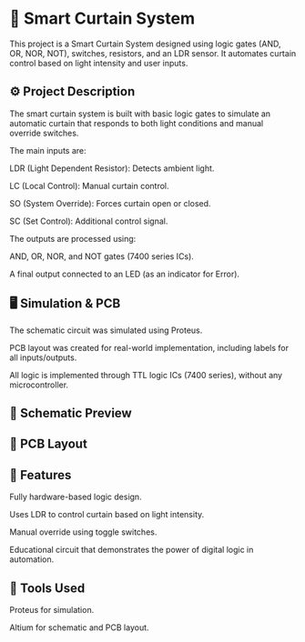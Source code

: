 # 🧠 Smart Curtain System
This project is a Smart Curtain System designed using logic gates (AND, OR, NOR, NOT), switches, resistors, and an LDR sensor. It automates curtain control based on light intensity and user inputs.

## ⚙️ Project Description
The smart curtain system is built with basic logic gates to simulate an automatic curtain that responds to both light conditions and manual override switches.

The main inputs are:

LDR (Light Dependent Resistor): Detects ambient light.

LC (Local Control): Manual curtain control.

SO (System Override): Forces curtain open or closed.

SC (Set Control): Additional control signal.

The outputs are processed using:

AND, OR, NOR, and NOT gates (7400 series ICs).

A final output connected to an LED (as an indicator for Error).

## 🖥️ Simulation & PCB
The schematic circuit was simulated using Proteus.

PCB layout was created for real-world implementation, including labels for all inputs/outputs.

All logic is implemented through TTL logic ICs (7400 series), without any microcontroller.

## 🔧 Schematic Preview

## 🧾 PCB Layout

## 📌 Features
Fully hardware-based logic design.

Uses LDR to control curtain based on light intensity.

Manual override using toggle switches.

Educational circuit that demonstrates the power of digital logic in automation.

## 📎 Tools Used
Proteus for simulation.

Altium for schematic and PCB layout.

